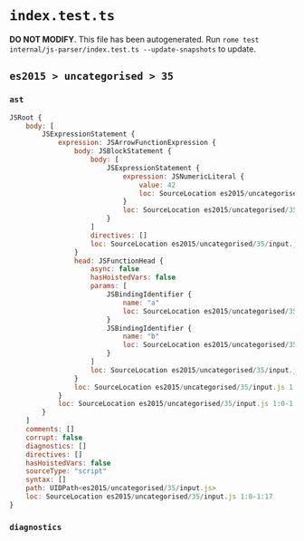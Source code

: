 # `index.test.ts`

**DO NOT MODIFY**. This file has been autogenerated. Run `rome test internal/js-parser/index.test.ts --update-snapshots` to update.

## `es2015 > uncategorised > 35`

### `ast`

```javascript
JSRoot {
	body: [
		JSExpressionStatement {
			expression: JSArrowFunctionExpression {
				body: JSBlockStatement {
					body: [
						JSExpressionStatement {
							expression: JSNumericLiteral {
								value: 42
								loc: SourceLocation es2015/uncategorised/35/input.js 1:12-1:14
							}
							loc: SourceLocation es2015/uncategorised/35/input.js 1:12-1:15
						}
					]
					directives: []
					loc: SourceLocation es2015/uncategorised/35/input.js 1:10-1:17
				}
				head: JSFunctionHead {
					async: false
					hasHoistedVars: false
					params: [
						JSBindingIdentifier {
							name: "a"
							loc: SourceLocation es2015/uncategorised/35/input.js 1:1-1:2 (a)
						}
						JSBindingIdentifier {
							name: "b"
							loc: SourceLocation es2015/uncategorised/35/input.js 1:4-1:5 (b)
						}
					]
					loc: SourceLocation es2015/uncategorised/35/input.js 1:0-1:9
				}
				loc: SourceLocation es2015/uncategorised/35/input.js 1:0-1:17
			}
			loc: SourceLocation es2015/uncategorised/35/input.js 1:0-1:17
		}
	]
	comments: []
	corrupt: false
	diagnostics: []
	directives: []
	hasHoistedVars: false
	sourceType: "script"
	syntax: []
	path: UIDPath<es2015/uncategorised/35/input.js>
	loc: SourceLocation es2015/uncategorised/35/input.js 1:0-1:17
}
```

### `diagnostics`

```

```
